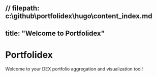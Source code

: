 // filepath: c:\github\portfolidex\hugo\content\_index.md
---
title: "Welcome to Portfolidex"
---
# Portfolidex

Welcome to your DEX portfolio aggregation and visualization tool!